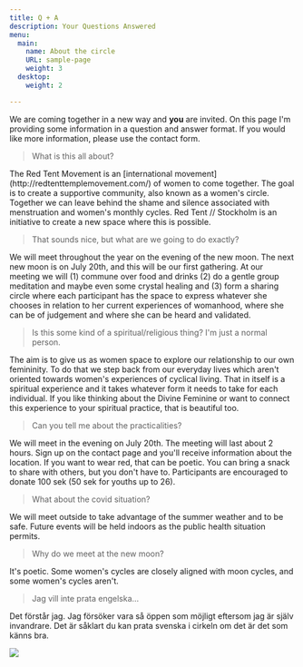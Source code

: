```yaml
---
title: Q + A
description: Your Questions Answered
menu:
  main:
    name: About the circle
    URL: sample-page
    weight: 3
  desktop:
    weight: 2

---
```

<p>We are coming together in a new way and <b>you</b> are invited. On this page I'm providing some information in a question and answer format. If you would like more information, please use the contact form. </p>

<blockquote class="wp-block-quote"> <p> What is this all about? </p> </blockquote>

<p> The Red Tent Movement is an [international movement](http://redtenttemplemovement.com/) of women to come together. The goal is to create a supportive community, also known as a women's circle. Together we can leave behind the shame and silence associated with menstruation and women's monthly cycles. Red Tent // Stockholm is an initiative to create a new space where this is possible. </p>

<blockquote class="wp-block-quote"> <p> That sounds nice, but what are we going to do exactly? </p> </blockquote>

<p> We will meet throughout the year on the evening of the new moon. The next new moon is on July 20th, and this will be our first gathering. At our meeting we will (1) commune over food and drinks (2) do a gentle group meditation and maybe even some crystal healing and (3) form a sharing circle where each participant has the space to express whatever she chooses in relation to her current experiences of womanhood, where she can be of judgement and where she can be heard and validated. </p>

<blockquote class="wp-block-quote"> <p> Is this some kind of a spiritual/religious thing? I'm just a normal person. </p> </blockquote>

<p> The aim is to give us as women space to explore our relationship to our own femininity. To do that we step back from our everyday lives which aren't oriented towards women's experiences of cyclical living. That in itself is a spiritual experience and it takes whatever form it needs to take for each individual. If you like thinking about the Divine Feminine or want to connect this experience to your spiritual practice, that is beautiful too. </p>

<blockquote class="wp-block-quote"> <p> Can you tell me about the practicalities? </p> </blockquote>

<p> We will meet in the evening on July 20th. The meeting will last about 2 hours. Sign up on the contact page and you'll receive information about the location. If you want to wear red, that can be poetic. You can bring a snack to share with others, but you don't have to. Participants are encouraged to donate 100 sek (50 sek for youths up to 26). </p>

<blockquote class="wp-block-quote"> <p> What about the covid situation? </p> </blockquote>

<p> We will meet outside to take advantage of the summer weather and to be safe. Future events will be held indoors as the public health situation permits. </p>

<blockquote class="wp-block-quote"> <p> Why do we meet at the new moon? </p> </blockquote>

<p> It's poetic. Some women's cycles are closely aligned with moon cycles, and some women's cycles aren't. </p>

<blockquote class="wp-block-quote"> <p> Jag vill inte prata engelska... </p> </blockquote>

<p> Det förstår jag. Jag försöker vara så öppen som möjligt eftersom jag är själv invandrare. Det är såklart du kan prata svenska i cirkeln om det är det som känns bra. </p>

![](images/2020-three-quarters-3.png)